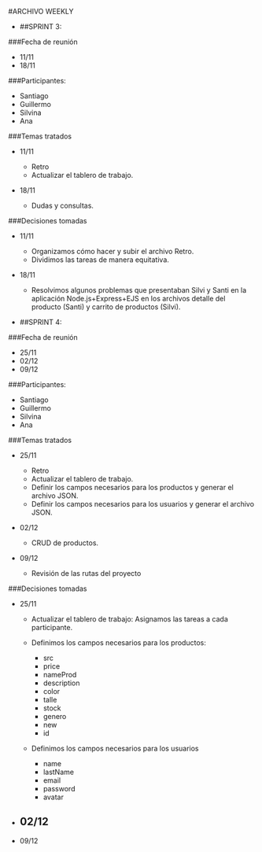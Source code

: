#ARCHIVO WEEKLY

- ##SPRINT 3:

###Fecha de reunión
-	11/11
-	18/11

###Participantes:
-	Santiago
-	Guillermo
-	Silvina
-	Ana

###Temas tratados
-	11/11
    - Retro
	- Actualizar el tablero de trabajo.

-	18/11
	- Dudas y consultas.


###Decisiones tomadas
-	11/11
	- Organizamos cómo hacer y subir el archivo Retro.
	- Dividimos las tareas de manera equitativa.

-	18/11
	- Resolvimos algunos problemas que presentaban Silvi y Santi en la aplicación Node.js+Express+EJS en los archivos detalle del producto (Santi) y carrito de productos (Silvi).


- ##SPRINT 4:

###Fecha de reunión
-	25/11
-	02/12
-	09/12

###Participantes:
-	Santiago
-	Guillermo
-	Silvina
-	Ana

###Temas tratados
-	25/11
    - Retro
	- Actualizar el tablero de trabajo.
	- Definir los campos necesarios para los productos y generar el archivo JSON.
	- Definir los campos necesarios para los usuarios y generar el archivo JSON.

-	02/12
	- CRUD de productos.

-	09/12
	- Revisión de las rutas del proyecto

###Decisiones tomadas
-	25/11
	- Actualizar el tablero de trabajo: Asignamos las tareas a cada participante.

	- Definimos los campos necesarios para los productos:
		- src
		- price
		- nameProd
		- description
		- color
		- talle
		- stock
		- genero
		- new
		- id

	- Definimos los campos necesarios para los usuarios
		- name
		- lastName
		- email
		- password
		- avatar

-	02/12
	- 

-	09/12
